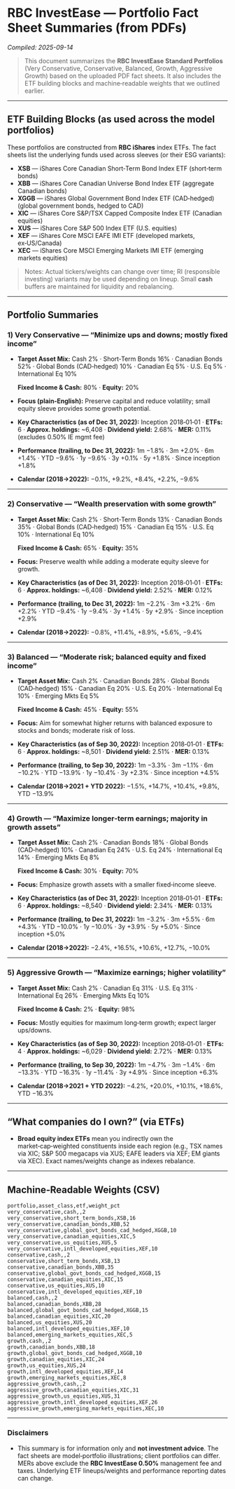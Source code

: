 # RBC InvestEase — Portfolio Fact Sheet Summaries (from PDFs)  

_Compiled: 2025-09-14_

> This document summarizes the **RBC InvestEase Standard Portfolios** (Very Conservative, Conservative, Balanced, Growth, Aggressive Growth) based on the uploaded PDF fact sheets. It also includes the ETF building blocks and machine‑readable weights that we outlined earlier.

---

## ETF Building Blocks (as used across the model portfolios)
These portfolios are constructed from **RBC iShares** index ETFs. The fact sheets list the underlying funds used across sleeves (or their ESG variants):
- **XSB** — iShares Core Canadian Short‑Term Bond Index ETF (short‑term bonds)
- **XBB** — iShares Core Canadian Universe Bond Index ETF (aggregate Canadian bonds)
- **XGGB** — iShares Global Government Bond Index ETF (CAD‑hedged) (global government bonds, hedged to CAD)
- **XIC** — iShares Core S&P/TSX Capped Composite Index ETF (Canadian equities)
- **XUS** — iShares Core S&P 500 Index ETF (U.S. equities)
- **XEF** — iShares Core MSCI EAFE IMI ETF (developed markets, ex‑US/Canada)
- **XEC** — iShares Core MSCI Emerging Markets IMI ETF (emerging markets equities)

> Notes: Actual tickers/weights can change over time; RI (responsible investing) variants may be used depending on lineup. Small **cash** buffers are maintained for liquidity and rebalancing.

---

## Portfolio Summaries

### 1) **Very Conservative** — “Minimize ups and downs; mostly fixed income”
- **Target Asset Mix:** Cash 2% · Short‑Term Bonds 16% · Canadian Bonds 52% · Global Bonds (CAD‑hedged) 10% · Canadian Eq 5% · U.S. Eq 5% · International Eq 10%  

  **Fixed Income & Cash:** 80% · **Equity:** 20%
- **Focus (plain‑English):** Preserve capital and reduce volatility; small equity sleeve provides some growth potential.
- **Key Characteristics (as of Dec 31, 2022):** Inception 2018‑01‑01 · **ETFs:** 6 · **Approx. holdings:** ~6,408 · **Dividend yield:** 2.68% · **MER:** 0.11% (excludes 0.50% IE mgmt fee)
- **Performance (trailing, to Dec 31, 2022):** 1m −1.8% · 3m +2.0% · 6m +1.4% · YTD −9.6% · 1y −9.6% · 3y +0.1% · 5y +1.8% · Since inception +1.8%
- **Calendar (2018→2022):** −0.1%, +9.2%, +8.4%, +2.2%, −9.6%

---

### 2) **Conservative** — “Wealth preservation with some growth”
- **Target Asset Mix:** Cash 2% · Short‑Term Bonds 13% · Canadian Bonds 35% · Global Bonds (CAD‑hedged) 15% · Canadian Eq 15% · U.S. Eq 10% · International Eq 10%  

  **Fixed Income & Cash:** 65% · **Equity:** 35%
- **Focus:** Preserve wealth while adding a moderate equity sleeve for growth.
- **Key Characteristics (as of Dec 31, 2022):** Inception 2018‑01‑01 · **ETFs:** 6 · **Approx. holdings:** ~6,408 · **Dividend yield:** 2.52% · **MER:** 0.12%
- **Performance (trailing, to Dec 31, 2022):** 1m −2.2% · 3m +3.2% · 6m +2.2% · YTD −9.4% · 1y −9.4% · 3y +1.4% · 5y +2.9% · Since inception +2.9%
- **Calendar (2018→2022):** −0.8%, +11.4%, +8.9%, +5.6%, −9.4%

---

### 3) **Balanced** — “Moderate risk; balanced equity and fixed income”
- **Target Asset Mix:** Cash 2% · Canadian Bonds 28% · Global Bonds (CAD‑hedged) 15% · Canadian Eq 20% · U.S. Eq 20% · International Eq 10% · Emerging Mkts Eq 5%  

  **Fixed Income & Cash:** 45% · **Equity:** 55%
- **Focus:** Aim for somewhat higher returns with balanced exposure to stocks and bonds; moderate risk of loss.
- **Key Characteristics (as of Sep 30, 2022):** Inception 2018‑01‑01 · **ETFs:** 6 · **Approx. holdings:** ~8,501 · **Dividend yield:** 2.51% · **MER:** 0.13%
- **Performance (trailing, to Sep 30, 2022):** 1m −3.3% · 3m −1.1% · 6m −10.2% · YTD −13.9% · 1y −10.4% · 3y +2.3% · Since inception +4.5%
- **Calendar (2018→2021 + YTD 2022):** −1.5%, +14.7%, +10.4%, +9.8%, YTD −13.9%

---

### 4) **Growth** — “Maximize longer‑term earnings; majority in growth assets”
- **Target Asset Mix:** Cash 2% · Canadian Bonds 18% · Global Bonds (CAD‑hedged) 10% · Canadian Eq 24% · U.S. Eq 24% · International Eq 14% · Emerging Mkts Eq 8%  

  **Fixed Income & Cash:** 30% · **Equity:** 70%
- **Focus:** Emphasize growth assets with a smaller fixed‑income sleeve.
- **Key Characteristics (as of Dec 31, 2022):** Inception 2018‑01‑01 · **ETFs:** 6 · **Approx. holdings:** ~8,540 · **Dividend yield:** 2.34% · **MER:** 0.13%
- **Performance (trailing, to Dec 31, 2022):** 1m −3.2% · 3m +5.5% · 6m +4.3% · YTD −10.0% · 1y −10.0% · 3y +3.9% · 5y +5.0% · Since inception +5.0%
- **Calendar (2018→2022):** −2.4%, +16.5%, +10.6%, +12.7%, −10.0%

---

### 5) **Aggressive Growth** — “Maximize earnings; higher volatility”
- **Target Asset Mix:** Cash 2% · Canadian Eq 31% · U.S. Eq 31% · International Eq 26% · Emerging Mkts Eq 10%  

  **Fixed Income & Cash:** 2% · **Equity:** 98%
- **Focus:** Mostly equities for maximum long‑term growth; expect larger ups/downs.
- **Key Characteristics (as of Sep 30, 2022):** Inception 2018‑01‑01 · **ETFs:** 4 · **Approx. holdings:** ~6,029 · **Dividend yield:** 2.72% · **MER:** 0.13%
- **Performance (trailing, to Sep 30, 2022):** 1m −4.7% · 3m −1.4% · 6m −13.3% · YTD −16.3% · 1y −11.4% · 3y +4.9% · Since inception +6.3%
- **Calendar (2018→2021 + YTD 2022):** −4.2%, +20.0%, +10.1%, +18.6%, YTD −16.3%

---

## “What companies do I own?” (via ETFs)
- **Broad equity index ETFs** mean you indirectly own the market‑cap‑weighted constituents inside each region (e.g., TSX names via XIC; S&P 500 megacaps via XUS; EAFE leaders via XEF; EM giants via XEC). Exact names/weights change as indexes rebalance.

---

## Machine‑Readable Weights (CSV)
```csv
portfolio,asset_class,etf,weight_pct
very_conservative,cash,,2
very_conservative,short_term_bonds,XSB,16
very_conservative,canadian_bonds,XBB,52
very_conservative,global_govt_bonds_cad_hedged,XGGB,10
very_conservative,canadian_equities,XIC,5
very_conservative,us_equities,XUS,5
very_conservative,intl_developed_equities,XEF,10
conservative,cash,,2
conservative,short_term_bonds,XSB,13
conservative,canadian_bonds,XBB,35
conservative,global_govt_bonds_cad_hedged,XGGB,15
conservative,canadian_equities,XIC,15
conservative,us_equities,XUS,10
conservative,intl_developed_equities,XEF,10
balanced,cash,,2
balanced,canadian_bonds,XBB,28
balanced,global_govt_bonds_cad_hedged,XGGB,15
balanced,canadian_equities,XIC,20
balanced,us_equities,XUS,20
balanced,intl_developed_equities,XEF,10
balanced,emerging_markets_equities,XEC,5
growth,cash,,2
growth,canadian_bonds,XBB,18
growth,global_govt_bonds_cad_hedged,XGGB,10
growth,canadian_equities,XIC,24
growth,us_equities,XUS,24
growth,intl_developed_equities,XEF,14
growth,emerging_markets_equities,XEC,8
aggressive_growth,cash,,2
aggressive_growth,canadian_equities,XIC,31
aggressive_growth,us_equities,XUS,31
aggressive_growth,intl_developed_equities,XEF,26
aggressive_growth,emerging_markets_equities,XEC,10
```

---

### Disclaimers
- This summary is for information only and **not investment advice**. The fact sheets are model‑portfolio illustrations; client portfolios can differ. MERs above exclude the **RBC InvestEase 0.50%** management fee and taxes. Underlying ETF lineups/weights and performance reporting dates can change.
